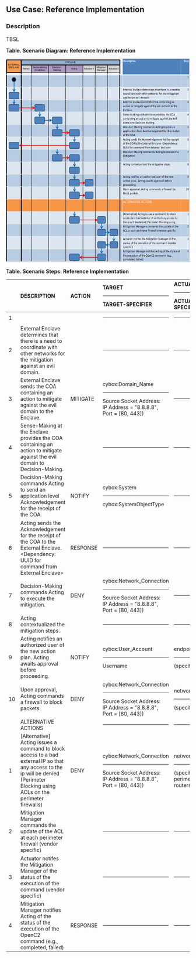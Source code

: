 ## Use Case: Reference Implementation
### Description
TBSL

**Table. Scenario Diagram: Reference Implementation**

![alt text](https://github.com/OpenC2-org/docs-pub/blob/master/use-cases/reference-implementation.png "Use Case Diagram")


**Table. Scenario Steps: Reference Implementation**

|  | DESCRIPTION | ACTION | TARGET<hr>TARGET-SPECIFIER | ACTUATOR<hr>ACTUATOR-SPECIFIER | MODIFIER | 
| :--- | :--- | :--- | :--- | :--- | :--- | 
| 1 |  |  | <hr> | <hr> |  | 
| 2 | External Enclave determines that there is a need to coordinate with other networks for the mitigation against an evil domain. |  | <hr> | <hr> |  | 
| 3 | External Enclave sends the COA containing an action to mitigate against the evil domain to the Enclave. | MITIGATE | cybox:Domain_Name<hr>Source Socket Address:<br>  IP Address = "8.8.8.8",<br>  Port = [80, 443]) | <hr> | uuid = xxxx-0001 | 
| 4 | Sense-Making at the Enclave provides the COA containing an action to mitigate against the evil domain to Decision-Making. |  | <hr> | <hr> |  | 
| 5 | Decision-Making commands Acting to send an application level Acknowledgement for the receipt of the COA.  | NOTIFY | cybox:System<hr>cybox:SystemObjectType | <hr> | message = acknowledge | 
| 6 | Acting sends the Acknowledgement for the receipt of the COA to the External Enclave. <Dependency: UUID for command from External Enclave> | RESPONSE | <hr> | <hr> | type = acknowledge,<br>command = xxxx-0001 | 
| 7 | Decision-Making commands Acting to execute the mitigation. | DENY | cybox:Network_Connection<hr>Source Socket Address:<br>  IP Address = "8.8.8.8",<br>  Port = [80, 443]) | <hr> |  | 
| 8 | Acting contextualized the mitigation steps. |  | <hr> | <hr> |  | 
| 9 | Acting notifies an authorized user of the new action plan.  Acting awaits approval before proceeding. | NOTIFY | cybox:User_Account<hr>Username | endpoint.server<hr>(specifier) | message = "approval request" | 
| 10 | Upon approval, Acting commands a firewall to block packets. | DENY | cybox:Network_Connection<hr>Source Socket Address:<br>  IP Address = "8.8.8.8",<br>  Port = [80, 443]) | network.firewall<hr>(specifier) |  | 
|  | ALTERNATIVE ACTIONS |  | <hr> | <hr> |  | 
| 1 | [Alternative] Acting issues a command to block access to a bad external IP so that any access to the ip will be denied (Perimeter Blocking using ACLs on the perimeter firewalls) | DENY | cybox:Network_Connection<hr>Source Socket Address:<br>  IP Address = "8.8.8.8",<br>  Port = [80, 443]) | network.router<hr>(specifiy perimeter routers) | uuid = xxxx-0002,<br>method = "acl" | 
| 2 | Mitigation Manager commands the update of the ACL at each perimeter firewall (vendor specific) |  | <hr> | <hr> |  | 
| 3 | Actuator notifes the Mitigation Manager of the status of the execution of the command (vendor specific) |  | <hr> | <hr> |  | 
| 4 | Mitigation Manager notifies Acting of the status of the execution of the OpenC2 command (e.g., completed, failed) | RESPONSE | <hr> | <hr> | type = status,<br>value = complete,<br>command = xxxx-0002 | 

